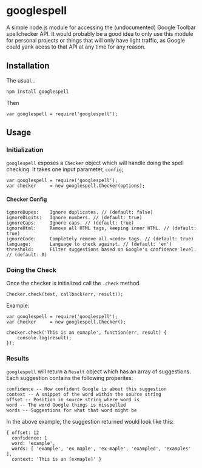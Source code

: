 
googlespell
===========

A simple node.js module for accessing the (undocumented) Google Toolbar spellchecker API.  It would probably be a good idea to only use this module for personal projects or things that will only have light traffic, as Google could yank acess to that API at any time for any reason.

Installation
------------

The usual...

    npm install googlespell

Then

    var googlespell = require('googlespell');

Usage
-----

### Initialization

`googlespell` exposes a `Checker` object which will handle doing the spell checking.  It takes one input parameter, `config`;

    var googlespell = require('googlespell');
    var checker     = new googlespell.Checker(options);

#### Checker Config

    ignoreDupes:    Ignore duplicates. // (default: false)
    ignoreDigits:   Ignore numbers. // (default: true)
    ignoreCaps:     Ignore caps. // (default: true)
    ignoreHtml:     Remove all HTML tags, keeping inner HTML. // (default: true)
    ignoreCode:     Completely remove all <code> tags. // (default: true)
    language:       Language to check against. // (default: 'en')
    threshold:      Filter suggestions based on Google's confidence level. // (default: 0)

### Doing the Check

Once the checker is initialized call the `.check` method.

    Checker.check(text, callback(err, result));

Example:

    var googlespell = require('googlespell');
    var checker     = new googlespell.Checker();

    checker.check('This is an exmaple', function(err, result) {
        console.log(result);
    });

### Results
`googlespell` will return a `Result` object which has an array of suggestions.  Each suggestion contains the following properites:

    confidence -- How confident Google is about this suggestion
    context -- A snippet of the word within the source string
    offset -- Position in source string where word is
    word -- The word Google things is misspelled
    words -- Suggestions for what that word might be

In the above example, the suggestion returned would look like this:

    { offset: 12
      confidence: 1
      word: 'example',
      words: [ 'example', 'ex maple', 'ex-maple', 'exampled', 'examples' ],
      context: 'This is an [exmaple]' }

